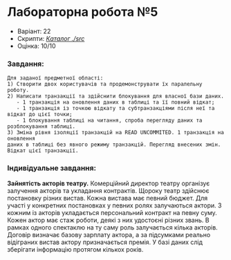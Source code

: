 # Лабораторна робота №5

- Варіант: 22
- Скрипти: [*Каталог ./src*](./src/)
- Оцінка: 10/10

### Завдання:
    Для заданої предметної області:
    1) Створити двох користувачів та продемонструвати їх паралельну роботу.
    2) Написати транзакції та здійснити блокування для власної бази даних.
       - 1 транзакція на оновлення даних в таблиці та її повний відкат;
       - 1 транзакція із точкою відкату та субтранзакціями після неї та відкат до цієї точки;
       - 1 блокування таблиці на читання, спроба перегляду даних та розблокування таблиці.
    3) Зміна рівня ізоляції транзакцій на READ UNCOMMITED. 1 транзакція на оновлення 
    даних в таблиці без явного режиму транзакцій. Перегляд внесених змін. Відкат цієї транзакції.

### Індивідуальне завдання:
**Зайнятість акторів театру.** Комерційний директор театру організує залучення акторів та укладання контрактів. Щороку театр здійснює постановку різних вистав. Кожна вистава має певний бюджет. Для участі у конкретних постановках у певних ролях залучаються актори. З кожним із акторів укладається персональний контракт на певну суму. Кожен актор має стаж роботи, деякі з них удостоєні різних звань. В рамках одного спектаклю на ту саму роль залучається кілька акторів. Договір визначає базову зарплату актора, а за підсумками реально відіграних вистав актору призначається премія. У базі даних слід зберігати інформацію протягом кількох років.